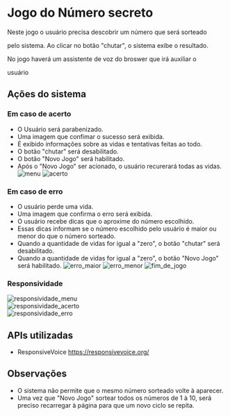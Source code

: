 # Jogo do Número secreto
<p>Neste jogo o usuário precisa descobrir um número que será sorteado</p>
<p>pelo sistema. Ao clicar no botão "chutar", o sistema exibe o resultado.</p>
<p>No jogo haverá um assistente de voz do broswer que irá auxiliar o </p>
<p>usuário</p>

## Ações do sistema
### Em caso de acerto
* O Usuário será parabenizado.
* Uma imagem que confimar o sucesso será exibida.
* É exibido informações sobre as vidas e tentativas feitas ao todo.
* O botão "chutar" será desabilitado. 
* O botão "Novo Jogo" será habilitado.
* Após o "Novo Jogo" ser acionado, o usuário recurerará todas
as vidas.
![menu](https://github.com/tuliusalves/Descobrir-Numero/blob/main/printScreen/Menu_Principal.PNG?raw=true)
![acerto](https://github.com/tuliusalves/Descobrir-Numero/blob/main/printScreen/Acerto.PNG?raw=true)

### Em caso de erro
* O usuário perde uma vida.
* Uma imagem que confirma o erro será exibida. 
* O usuário recebe dicas que o aproxime do número escolhido.
* Essas dicas informam se o número escolhido pelo usuário é 
maior ou menor do que o número sorteado.
* Quando a quantidade de vidas for igual a "zero", o botão "chutar"
será desabilitado.
* Quando a quantidade de vidas for igual a "zero", o botão "Novo 
Jogo" será habilitado.
![erro_maior](https://github.com/tuliusalves/Descobrir-Numero/blob/main/printScreen/Erro_maior.PNG?raw=true)
![erro_menor](https://github.com/tuliusalves/Descobrir-Numero/blob/main/printScreen/Erro_menor.PNG?raw=true)
![fim_de_jogo](https://github.com/tuliusalves/Descobrir-Numero/blob/main/printScreen/Fim_De_Jogo.PNG?raw=true)

### Responsividade
![responsividade_menu](https://github.com/tuliusalves/Descobrir-Numero/blob/main/printScreen/Responsividade_menu.PNG?raw=true) 
<br>
![responsividade_acerto](https://github.com/tuliusalves/Descobrir-Numero/blob/main/printScreen/Responsividade_acerto.PNG?raw=true)
<br>
![responsividade_erro](https://github.com/tuliusalves/Descobrir-Numero/blob/main/printScreen/Responsividade_erro.PNG?raw=true)

## APIs utilizadas
* ResponsiveVoice
https://responsivevoice.org/

## Observações
* O sistema não permite que o mesmo número sorteado volte à 
aparecer.
* Uma vez que "Novo Jogo" sortear todos os números de 1 à 10,
será preciso recarregar à página para que um novo ciclo se 
repita.

